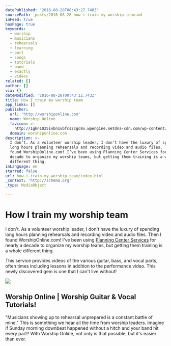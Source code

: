 ```yaml
---
datePublished: '2016-08-28T00:43:27.740Z'
sourcePath: _posts/2016-08-28-how-i-train-my-worship-team.md
inFeed: true
hasPage: true
keywords:
  - worship
  - musicians
  - rehearsals
  - learning
  - part
  - songs
  - tutorials
  - band
  - exactly
  - videos
related: []
author: []
via: {}
dateModified: '2016-08-28T00:43:12.743Z'
title: How I train my worship team
app_links: []
publisher:
  url: 'http://worshiponline.com'
  name: Worship Online
  favicon: >-
    http://1gkn1025ivbn1vbfcs2cgc8v.wpengine.netdna-cdn.com/wp-content/themes/Paradox/assets/images/favicon.png
  domain: worshiponline.com
description: >-
  I don’t. As a volunteer worship leader, I don’t have the luxury of spending
  long hours planning rehearsals and recording video and audio files. Then I
  found WorshipOnline.com! I’ve been using Planning Center Services for nearly a
  decade to organize my worship teams, but getting them training is a whole
  different thing.
inLanguage: en
starred: false
url: how-i-train-my-worship-team/index.html
_context: 'http://schema.org'
_type: MediaObject

---
```

# How I train my worship team

I don't. As a volunteer worship leader, I don't have the luxury of spending long hours planning rehearsals and recording video and audio files. Then I found WorshipOnline.com! I've been using [Planning Center Services][0] for nearly a decade to organize my worship teams, but getting them training is a whole different thing.

This service provides videos of the various guitar, bass, and vocal parts, often times including lessons in addition to the performance video. This newly discovered gem is one that I can't live without!

<article style=""><img src="https://s3-us-west-2.amazonaws.com/the-grid-img/p/0316db93b7d18c025174a7283d35cea8b3734070.png" /><h1>Worship Online | Worship Guitar &amp; Vocal Tutorials!</h1><p>"Musicians showing up to rehearsal unprepared is a constant battle of mine." This is something we hear all the time from worship leaders. Imagine if Sunday morning downbeat happened without a hitch and your band hit every part? With Worship Online, not only is that possible, but it's easier than ever.</p></article>



[0]: https://planning.center/services/ "Planning Center Services"
